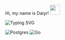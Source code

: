 Hi, my name is Daiyr!</a> <img src="https://github.com/blackcater/blackcater/raw/main/images/Hi.gif" height="32"/>

![Typing SVG](https://readme-typing-svg.herokuapp.com?color=%2336BCF7&lines=Beginner+Go+developer)

![Postgres](https://img.shields.io/badge/postgres-%23316192.svg?style=for-the-badge&logo=postgresql&logoColor=white)
![Go](https://img.shields.io/badge/go-%2300ADD8.svg?style=for-the-badge&logo=go&logoColor=white)
